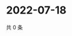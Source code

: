 # 2022-07-18

共 0 条

<!-- BEGIN WEIBO -->
<!-- 最后更新时间 Mon Jul 18 2022 11:01:11 GMT+0800 (China Standard Time) -->

<!-- END WEIBO -->
